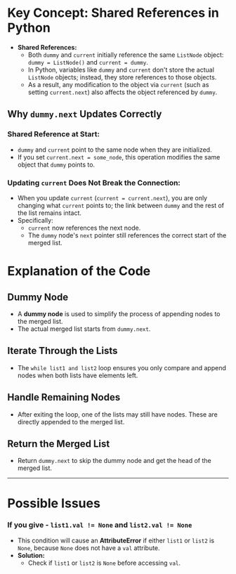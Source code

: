 # Key Concept: Shared References in Python

- **Shared References:**
  - Both `dummy` and `current` initially reference the same `ListNode` object: `dummy = ListNode()` and `current = dummy`.
  - In Python, variables like `dummy` and `current` don't store the actual `ListNode` objects; instead, they store references to those objects.
  - As a result, any modification to the object via `current` (such as setting `current.next`) also affects the object referenced by `dummy`.

## Why `dummy.next` Updates Correctly

### Shared Reference at Start:
- `dummy` and `current` point to the same node when they are initialized. 
- If you set `current.next = some_node`, this operation modifies the same object that `dummy` points to.

### Updating `current` Does Not Break the Connection:
- When you update `current` (`current = current.next`), you are only changing what `current` points to; the link between `dummy` and the rest of the list remains intact.
- Specifically:
  - `current` now references the next node.
  - The `dummy` node's `next` pointer still references the correct start of the merged list.

# Explanation of the Code

## Dummy Node
- A **dummy node** is used to simplify the process of appending nodes to the merged list.
- The actual merged list starts from `dummy.next`.

## Iterate Through the Lists
- The `while list1 and list2` loop ensures you only compare and append nodes when both lists have elements left.

## Handle Remaining Nodes
- After exiting the loop, one of the lists may still have nodes. These are directly appended to the merged list.

## Return the Merged List
- Return `dummy.next` to skip the dummy node and get the head of the merged list.

---

# Possible Issues

### If you give - `list1.val != None` and `list2.val != None`
- This condition will cause an **AttributeError** if either `list1` or `list2` is `None`, because `None` does not have a `val` attribute.
- **Solution:** 
  - Check if `list1` or `list2` is `None` before accessing `val`.


